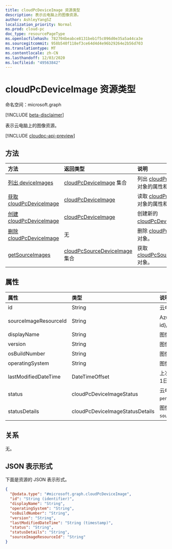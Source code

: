 ```yaml
---
title: cloudPcDeviceImage 资源类型
description: 表示云电脑上的图像资源。
author: AshleyYangSZ
localization_priority: Normal
ms.prod: cloud-pc
doc_type: resourcePageType
ms.openlocfilehash: 782704beabce8131beb1f5c096d0e35a5a44ca3e
ms.sourcegitcommit: 958b540f118ef3ce64d4d4e96b29264e2b56d703
ms.translationtype: MT
ms.contentlocale: zh-CN
ms.lasthandoff: 12/03/2020
ms.locfileid: "49563842"
---
```

# <a name="cloudpcdeviceimage-resource-type"></a>cloudPcDeviceImage 资源类型

命名空间：microsoft.graph

[!INCLUDE [beta-disclaimer](../../includes/beta-disclaimer.md)]

表示云电脑上的图像资源。

[!INCLUDE [cloudpc-api-preview](../../includes/cloudpc-api-preview.md)]

## <a name="methods"></a>方法

|方法|返回类型|说明|
|:---|:---|:---|
|[列出 deviceImages](../api/virtualendpoint-list-deviceimages.md)|[cloudPcDeviceImage](../resources/cloudpcdeviceimage.md) 集合|列出 [cloudPcDeviceImage](../resources/cloudpcdeviceimage.md) 对象的属性和关系。|
|[获取 cloudPcDeviceImage](../api/cloudpcdeviceimage-get.md)|[cloudPcDeviceImage](../resources/cloudpcdeviceimage.md)|读取 [cloudPcDeviceImage](../resources/cloudpcdeviceimage.md) 对象的属性和关系。|
|[创建 cloudPcDeviceImage](../api/virtualendpoint-post-deviceimages.md)|[cloudPcDeviceImage](../resources/cloudpcdeviceimage.md)|创建新的 [cloudPcDeviceImage](../resources/cloudpcdeviceimage.md) 对象。|
|[删除 cloudPcDeviceImage](../api/cloudpcdeviceimage-delete.md)|无|删除 [cloudPcDeviceImage](../resources/cloudpcdeviceimage.md) 对象。|
|[getSourceImages](../api/cloudpcdeviceimage-getsourceimages.md)|[cloudPcSourceDeviceImage](../resources/cloudpcsourcedeviceimage.md) 集合|获取 [cloudPcSourceDeviceImage](../resources/cloudpcsourcedeviceimage.md) 对象。|

## <a name="properties"></a>属性

|属性|类型|说明|
|:---|:---|:---|
|id|String|云电脑上的图像资源的唯一标识符。 只读。|
|sourceImageResourceId|String|Azure 上的源图像资源的 ID。 必需的格式： "/subscriptions/{subscription-id}/resourceGroups/{resourceGroupName}/providers/Microsoft.Compute/images/{imageName}"。|
|displayName|String|图像的显示名称。|
|version|String|图像版本。 例如：0.0.1、1.5.13。|
|osBuildNumber|String|图像的 OS 内部版本。 例如：1909。|
|operatingSystem|String|图像的操作系统。 例如： Windows 10 企业版。|
|lastModifiedDateTime|DateTimeOffset|上次修改图像的数据和时间。 时间以 ISO 8601 格式和协调世界时 (UTC) 时间显示。 例如，2014年1月1日午夜 UTC 显示为 "2014-01-01T00：00： 00Z"。|
|status|cloudPcDeviceImageStatus|云电脑上的映像的状态。 可能的状态包括 "上载挂起"、"上载时失败" 或 "就绪" 可供使用。 可取值为：`pending`、`ready`、`failed`。|
|statusDetails|cloudPcDeviceImageStatusDetails|图像状态的详细信息，用于指示上载失败的原因（如果适用）。 可取值为：`internalServerError`、`sourceImageNotFound`。|

## <a name="relationships"></a>关系

无。

## <a name="json-representation"></a>JSON 表示形式

下面是资源的 JSON 表示形式。
<!-- {
  "blockType": "resource",
  "keyProperty": "id",
  "@odata.type": "microsoft.graph.cloudPcDeviceImage",
  "baseType": "microsoft.graph.entity",
  "openType": false
}
-->

``` json
{
  "@odata.type": "#microsoft.graph.cloudPcDeviceImage",
  "id": "String (identifier)",
  "displayName": "String",
  "operatingSystem": "String",
  "osBuildNumber": "String",
  "version": "String",
  "lastModifiedDateTime": "String (timestamp)",
  "status": "String",
  "statusDetails": "String",
  "sourceImageResourceId": "String"
}
```

